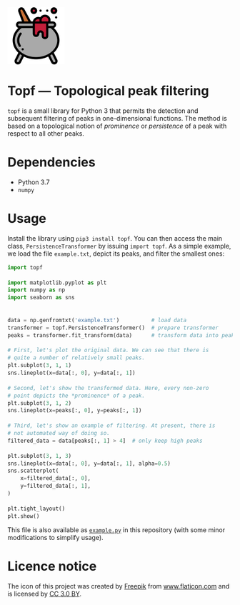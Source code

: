  <img src="topf.svg" height="128" />

# Topf &mdash; Topological peak filtering

`topf` is a small library for Python 3 that permits the detection and
subsequent filtering of peaks in one-dimensional functions. The method
is based on a topological notion of *prominence* or *persistence* of a
peak with respect to all other peaks.

# Dependencies

- Python 3.7
- `numpy`

# Usage

Install the library using `pip3 install topf`. You can then access the
main class, `PersistenceTransformer` by issuing `import topf`. As
a simple example, we load the file `example.txt`, depict its peaks,
and filter the smallest ones:

```python
import topf

import matplotlib.pyplot as plt
import numpy as np
import seaborn as sns


data = np.genfromtxt('example.txt')          # load data
transformer = topf.PersistenceTransformer()  # prepare transformer
peaks = transformer.fit_transform(data)      # transform data into peaks

# First, let's plot the original data. We can see that there is
# quite a number of relatively small peaks.
plt.subplot(3, 1, 1)
sns.lineplot(x=data[:, 0], y=data[:, 1])

# Second, let's show the transformed data. Here, every non-zero
# point depicts the *prominence* of a peak.
plt.subplot(3, 1, 2)
sns.lineplot(x=peaks[:, 0], y=peaks[:, 1])

# Third, let's show an example of filtering. At present, there is
# not automated way of doing so.
filtered_data = data[peaks[:, 1] > 4]  # only keep high peaks

plt.subplot(3, 1, 3)
sns.lineplot(x=data[:, 0], y=data[:, 1], alpha=0.5)
sns.scatterplot(
    x=filtered_data[:, 0],
    y=filtered_data[:, 1],
)

plt.tight_layout()
plt.show()
```

This file is also available as [`example.py`](example.py) in this
repository&nbsp;(with some minor modifications to simplify usage).

# Licence notice

The icon of this project was created by <a href="http://www.freepik.com"
title="Freepik">Freepik</a> from <a href="https://www.flaticon.com/"
title="Flaticon">www.flaticon.com</a> and is licensed by <a
href="http://creativecommons.org/licenses/by/3.0/" title="Creative
Commons BY 3.0" target="_blank">CC 3.0 BY</a>.
